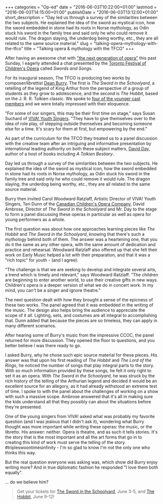+++
categories = "Op-ed"
date = "2016-06-03T10:22:00+01:00"
lastmod = "2016-06-03T14:15:00+01:00"
publishDate = "2016-06-03T13:12:00+01:00"
short_description = "Day led us through a survey of the similarities between the two subjects. He explained the idea of the sword as mystical icon, how the sword embedded in stone had its roots in Norse mythology, as Odin stuck his sword in the family tree and said only he who could remove it would rule. The dragon slaying, the underdog being worthy, etc., they are all related to the same source material."
slug = "talking-opera-mythology-with-the-tfco"
title = "Talking opera &amp; mythology with the TFCO"
+++

After having an awesome chat with ["the next generation of opera"](/tfco-opera-trek-the-next-generation/) this past Sunday, I eagerly attended a chat presented by the [Toronto Festival of Children's Opera](http://www.canadianchildrensopera.com/content/TFCO.html) called *Swords and Songs*.

For its inaugural season,  The TFCO is producing two works by composer/librettist [Dean Burry](/scene/people/dean-burry/). The first is *The Sword in the Schoolyard*, a retelling of the legend of King Arthur from the perspective of a group of students as they grow to adolescence, and the second is *The Hobbit*, based on the J. R. R. Tolkien classic. We spoke to [four of the younger cast members](/tfco-opera-trek-the-next-generation/) and we were totally impressed with their eloquence.

"For some of our singers, this may be their first time on stage," says Susan Suchard of [VIVA! Youth Singers](http://www.vivayouthsingers.com/). "They have to give themselves over to the idea of role play, of stepping outside themselves and becoming someone else for a time. It's scary for them at first, but empowering by the end."

As part of the curriculum for the TFCO they treated us to a panel discussion with the creative team after an intriguing and informative presentation by international leading authority on both these subject matters, [David Day](http://www.daviddaybooks.com/), author of a host of books including *A Tolkien Bestiary*.

Day led us through a survey of the similarities between the two subjects.  He explained the idea of the sword as mystical icon, how the sword embedded in stone had its roots in Norse mythology, as Odin stuck his sword in the family tree and said only he who could remove it would rule. The dragon slaying, the underdog being worthy, etc., they are all related to the same source material.

Burry then invited Carol Woodward Ratzlaff, Artistic Director of VIVA! Youth Singers, Teri Dunn of the [Canadian Children's Opera Company](/scene/companies/canadian-childrens-opera-company/), David Ambrose, Director of *The Sword in the Schoolyard* and Mr. Day to the stage to form a panel discussing these operas in particular as well as opera for young performers as a whole. 

The first question was about how one approaches learning pieces like *The Hobbit* and *The Sword in the Schoolyard*, knowing that there's such a mythology behind both of them. The answer was a heartening one, that you do it the same as any other opera, with the same amount of dedication and practice and rehearsal.  Woodward Ratzlaff also offered up that she felt their work on Early Music helped a lot with their preparation, and that it was a "rich topic" for youth - (and I agree).

"The challenge is that we are seeking to develop and integrate several arts, a trend which is timely and relevant," says Woodward Ratzlaff. "The children are beginning to enter another world, to use their creative gifts in new ways. Children's opera is a deeper version of what we do in concert work. In my mind, you can't be a singer and ignore theatre."

The next question dealt with how they brought a sense of the epicness of these two works. The panel agreed that it was embedded in the writing of the music. The design also helps bring the audience to appreciate the scope of it all. Lighting, sets, and costumes are all integral to accomplishing that. Dunn added that because the pieces are so timeless, they can apply in many different scenarios.

After hearing some of Burry's music from the impressive CCOC, the panel returned for more discussion. They opened the floor to questions, and you better believe I was there ready to go.

I asked Burry, why he chose such epic source material for these pieces. His answer was that upon his first reading of *The Hobbit* and *The Lord of the Rings*, he noticed the number of songs that play integral parts to the story. With so much information provided by these songs, he felt it only right to set it as an opera. With *The Sword in the Schoolyard*, he was struck by the rich history of the telling of the Arthurian legend and decided it would be an excellent source for an allegory, as it had already withstood an extreme test of time. I spoke to with the panel about the challenges of working on a show with such a massive scope. Ambrose answered that it's all in making sure the kids understand all that they possibly can about the situations before they're presented.

One of the young singers from VIVA! asked what was probably my favorite question (and I was jealous that I didn't ask it), wondering what Burry thought was more important while writing these operas: the music, or the libretto. His answer: neither. Opera is theatre, and as such it tells stories. It's the story that is the most important and all the art forms that go in to creating this kind of work must serve the telling of the story. #tripleswoontimesinfinity - I'm so glad to know I'm not the only one who thinks this way.

But the real question everyone was asking was, which show did Burry enjoy writing more? And in true diplomatic fashion he responded "I love them both equally".

... do we believe him?

>Get your tickets for [The Sword in the Schoolyard](http://www.canadianchildrensopera.com/content/sword-schoolyard.html), June 3-5, and [The Hobbit](http://www.canadianchildrensopera.com/content/hobbit.html-0), June 9-12!


